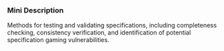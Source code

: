 ### Mini Description

Methods for testing and validating specifications, including completeness checking, consistency verification, and identification of potential specification gaming vulnerabilities.
